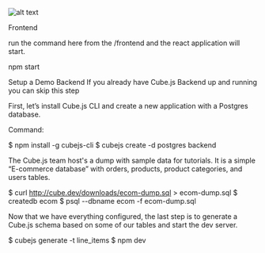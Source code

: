 
![alt text](/ScreenShot)


Frontend 

run the command here from the /frontend and the react application will start.

npm start

Setup a Demo Backend
If you already have Cube.js Backend up and running you can skip this step

First, let’s install Cube.js CLI and create a new application with a Postgres database.

Command:

$ npm install -g cubejs-cli
$ cubejs create -d postgres backend

The Cube.js team host's a dump with sample data for tutorials. It is a simple “E-commerce database” with orders, products, product categories, and users tables.

$ curl http://cube.dev/downloads/ecom-dump.sql > ecom-dump.sql
$ createdb ecom
$ psql --dbname ecom -f ecom-dump.sql

Now that we have everything configured, the last step is to generate a Cube.js schema based on some of our tables and start the dev server.

$ cubejs generate -t line_items
$ npm dev
